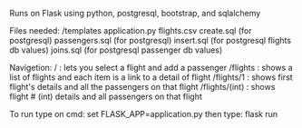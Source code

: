 Runs on Flask using python, postgresql, bootstrap, and sqlalchemy

Files needed:
  /templates
  application.py
  flights.csv
  create.sql (for postgresql)
  passengers.sql (for postgresql)
  insert.sql (for postgresql flights db values)
  joins.sql (for postgresql passenger db values)

Navigetion:
  / : lets you select a flight and add a passenger
  /flights : shows a list of flights and each item is a link to a detail of flight
  /flights/1 : shows first flight's details and all the passengers on that flight
  /flights/(int) : shows flight # (int) details and all passengers on that flight

To run type on cmd: set FLASK_APP=application.py
then type: flask run
